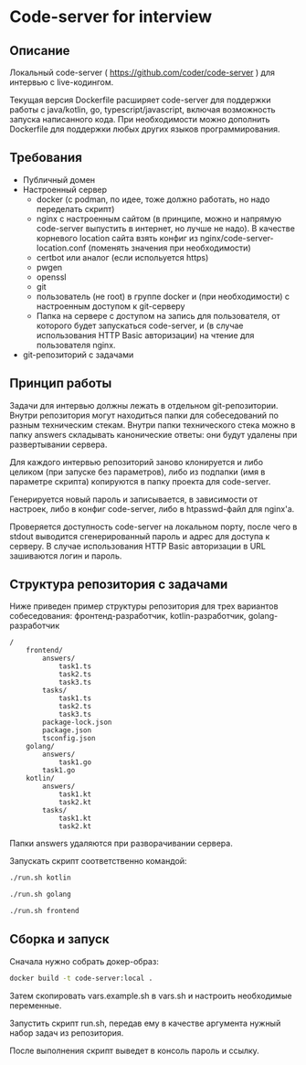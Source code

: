 # Code-server for interview

## Описание

Локальный code-server ( https://github.com/coder/code-server ) для интервью с live-кодингом.

Текущая версия Dockerfile расширяет code-server для поддержки работы с java/kotlin, go, typescript/javascript, включая возможность запуска написанного кода. При необходимости можно дополнить Dockerfile для поддержки любых других языков программирования.

## Требования

* Публичный домен
* Настроенный сервер
  * docker (с podman, по идее, тоже должно работать, но надо переделать скрипт)
  * nginx с настроенным сайтом (в принципе, можно и напрямую code-server выпустить в интернет, но лучше не надо). В качестве корневого location сайта взять конфиг из nginx/code-server-location.conf (поменять значения при необходимости)
  * certbot или аналог (если испольуется https)
  * pwgen
  * openssl
  * git
  * пользователь (не root) в группе docker и (при необходимости) с настроенным доступом к git-серверу
  * Папка на сервере с доступом на запись для пользователя, от которого будет запускаться code-server, и (в случае использования HTTP Basic авторизации) на чтение для пользователя nginx.
* git-репозиторий с задачами

## Принцип работы

Задачи для интервью должны лежать в отдельном git-репозитории. Внутри репозитория могут находиться папки для собеседований по разным техническим стекам. Внутри папки технического стека можно в папку answers складывать канонические ответы: они будут удалены при развертывании сервера.

Для каждого интервью репозиторий заново клонируется и либо целиком (при запуске без параметров), либо из подпапки (имя в параметре скрипта) копируются в папку проекта для code-server.

Генерируется новый пароль и записывается, в зависимости от настроек, либо в конфиг code-server, либо в htpasswd-файл для nginx'а.

Проверяется доступность code-server на локальном порту, после чего в stdout выводится сгенерированный пароль и адрес для доступа к серверу. В случае использования HTTP Basic авторизации в URL зашиваются логин и пароль.

## Структура репозитория с задачами

Ниже приведен пример структуры репозитория для трех вариантов собеседования: фронтенд-разработчик, kotlin-разработчик, golang-разработчик

```
/
    frontend/
        answers/
            task1.ts
            task2.ts
            task3.ts
        tasks/
            task1.ts
            task2.ts
            task3.ts
        package-lock.json
        package.json
        tsconfig.json
    golang/
        answers/
            task1.go
        task1.go
    kotlin/
        answers/
            task1.kt
            task2.kt
        tasks/
            task1.kt
            task2.kt
```

Папки answers удаляются при разворачивании сервера.

Запускать скрипт соответственно командой:

```bash
./run.sh kotlin

./run.sh golang

./run.sh frontend
```

## Сборка и запуск

Сначала нужно собрать докер-образ:

```bash
docker build -t code-server:local .
```

Затем скопировать vars.example.sh в vars.sh и настроить необходимые переменные.

Запустить скрипт run.sh, передав ему в качестве аргумента нужный набор задач из репозитория.

После выполнения скрипт выведет в консоль пароль и ссылку.
